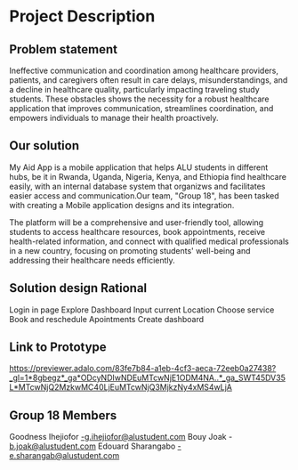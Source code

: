 # Project Description

## Problem statement

Ineffective communication and coordination among healthcare providers, patients, and caregivers often result in care delays, misunderstandings, and a decline in healthcare quality, particularly impacting traveling study students. These obstacles shows the necessity for a robust healthcare application that improves communication, streamlines coordination, and empowers individuals to manage their health proactively.

## Our solution

My Aid App is a mobile application that helps ALU students in different hubs, be it in Rwanda, Uganda, Nigeria, Kenya, and Ethiopia find healthcare easily, with an internal database system that organizws and facilitates easier access and communication.Our team, "Group 18", has been tasked with creating a Mobile application designs and its integration.

The platform will be a comprehensive and user-friendly tool, allowing students to access healthcare resources, book appointments, receive health-related information, and connect with qualified medical professionals in a new country, focusing on promoting students' well-being and addressing their healthcare needs efficiently.

## Solution design Rational

Login in page
Explore Dashboard
Input current Location
Choose service
Book and reschedule Apointments
Create dashboard

## Link to Prototype 

https://previewer.adalo.com/83fe7b84-a1eb-4cf3-aeca-72eeb0a27438?_gl=1*8gbegz*_ga*ODcyNDIwNDEuMTcwNjE1ODM4NA..*_ga_SWT45DV35L*MTcwNjQ2MzkwMC40LjEuMTcwNjQ3MjkzNy4xMS4wLjA 

## Group 18 Members

Goodness Ihejiofor -g.ihejiofor@alustudent.com
Bouy Joak - b.joak@alustudent.com 
Edouard Sharangabo -e.sharangab@alustudent.com 
